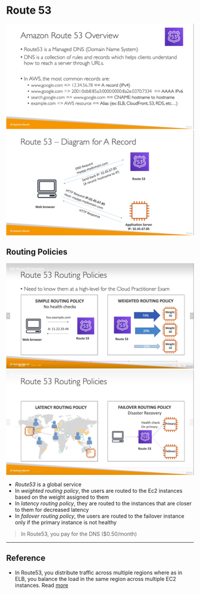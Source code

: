 # Route 53
![](img/route-53.png)  
![](img/working.png)  

## Routing Policies
![](img/routing-policy.png)  
![](img/rptwo.png)  
* _Route53_ is a global service
* In _weighted routing policy_, the users are routed to the Ec2 instances based on the weight assigned to them
* In _latency routing policy_, they are routed to the instances that are closer to them for decreased latency
* In _failover routing policy_, the users are routed to the failover instance only if the primary instance is not healthy 
> In Route53, you pay for the DNS ($0.50/month)

___
## Reference

* In Route53, you distribute traffic across multiple regions where as in ELB, you balance the load in the same region across multiple EC2 instances. Read [more](https://stackoverflow.com/questions/57321793/elastic-load-balancer-elb-and-route-53-in-aws#:~:text=Route53%20can%20distribute%20traffic%20among,traffic%20to%20only%20healthy%20resources.)
